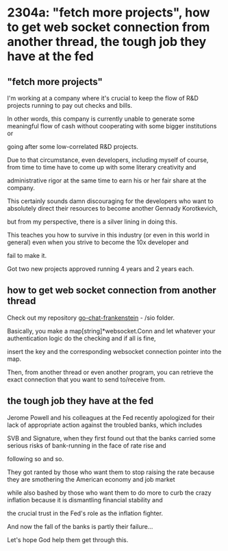 # 2304a: "fetch more projects", how to get web socket connection from another thread, the tough job they have at the fed

## "fetch more projects"

I'm working at a company where it's crucial to keep the flow of R&D projects running to pay out checks and bills.

In other words, this company is currently unable to generate some meaningful flow of cash without cooperating with some bigger institutions or

going after some low-correlated R&D projects.

Due to that circumstance, even developers, including myself of course, from time to time have to come up with some literary creativity and 

administrative rigor at the same time to earn his or her fair share at the company.

This certainly sounds damn discouraging for the developers who want to absolutely direct their resources to become another Gennady Korotkevich,

but from my perspective, there is a silver lining in doing this.

This teaches you how to survive in this industry (or even in this world in general) even when you strive to become the 10x developer and

fail to make it.

Got two new projects approved running 4 years and 2 years each.

## how to get web socket connection from another thread

Check out my repository [go-chat-frankenstein](https://github.com/seantywork/0014_go-chat-frankenstein) - /sio folder.

Basically, you make a map[string]*websocket.Conn and let whatever your authentication logic do the checking and if all is fine,

insert the key and the corresponding websocket connection pointer into the map.

Then, from another thread or even another program, you can retrieve the exact connection that you want to send to/receive from.

## the tough job they have at the fed

Jerome Powell and his colleagues at the Fed recently apologized for their lack of appropriate action against the troubled banks, which includes

SVB and Signature, when they first found out that the banks carried some serious risks of bank-running in the face of rate rise and 

following so and so. 

They got ranted by those who want them to stop raising the rate because they are smothering the American economy and job market

while also bashed by those who want them to do more to curb the crazy inflation because it is dismantling financial stability and 

the crucial trust in the Fed's role as the inflation fighter.

And now the fall of the banks is partly their failure...

Let's hope God help them get through this.
